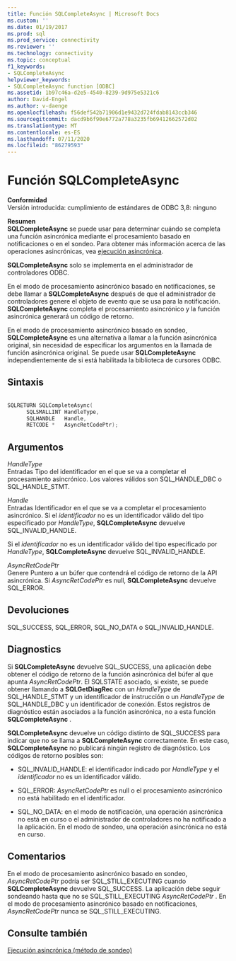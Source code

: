 ```yaml
---
title: Función SQLCompleteAsync | Microsoft Docs
ms.custom: ''
ms.date: 01/19/2017
ms.prod: sql
ms.prod_service: connectivity
ms.reviewer: ''
ms.technology: connectivity
ms.topic: conceptual
f1_keywords:
- SQLCompleteAsync
helpviewer_keywords:
- SQLCompleteAsync function [ODBC]
ms.assetid: 1b97c46a-d2e5-4540-8239-9d975e5321c6
author: David-Engel
ms.author: v-daenge
ms.openlocfilehash: f56def542b71906d1e9432d724fdab8143ccb346
ms.sourcegitcommit: dacd9b6f90e6772a778a3235fb69412662572d02
ms.translationtype: MT
ms.contentlocale: es-ES
ms.lasthandoff: 07/11/2020
ms.locfileid: "86279593"
---
```

# <a name="sqlcompleteasync-function"></a>Función SQLCompleteAsync
**Conformidad**  
 Versión introducida: cumplimiento de estándares de ODBC 3,8: ninguno  
  
 **Resumen**  
 **SQLCompleteAsync** se puede usar para determinar cuándo se completa una función asincrónica mediante el procesamiento basado en notificaciones o en el sondeo. Para obtener más información acerca de las operaciones asincrónicas, vea [ejecución asincrónica](../../../odbc/reference/develop-app/asynchronous-execution.md).  
  
 **SQLCompleteAsync** solo se implementa en el administrador de controladores ODBC.  
  
 En el modo de procesamiento asincrónico basado en notificaciones, se debe llamar a **SQLCompleteAsync** después de que el administrador de controladores genere el objeto de evento que se usa para la notificación. **SQLCompleteAsync** completa el procesamiento asincrónico y la función asincrónica generará un código de retorno.  
  
 En el modo de procesamiento asincrónico basado en sondeo, **SQLCompleteAsync** es una alternativa a llamar a la función asincrónica original, sin necesidad de especificar los argumentos en la llamada de función asincrónica original. Se puede usar **SQLCompleteAsync** independientemente de si está habilitada la biblioteca de cursores ODBC.  
  
## <a name="syntax"></a>Sintaxis  
  
```cpp  
  
SQLRETURN SQLCompleteAsync(  
      SQLSMALLINT HandleType,  
      SQLHANDLE   Handle,  
      RETCODE *   AsyncRetCodePtr);  
```  
  
## <a name="arguments"></a>Argumentos  
 *HandleType*  
 Entradas Tipo del identificador en el que se va a completar el procesamiento asincrónico. Los valores válidos son SQL_HANDLE_DBC o SQL_HANDLE_STMT.  
  
 *Handle*  
 Entradas Identificador en el que se va a completar el procesamiento asincrónico. Si el *identificador* no es un identificador válido del tipo especificado por *HandleType*, **SQLCompleteAsync** devuelve SQL_INVALID_HANDLE.  
  
 Si el *identificador* no es un identificador válido del tipo especificado por *HandleType*, **SQLCompleteAsync** devuelve SQL_INVALID_HANDLE.  
  
 *AsyncRetCodePtr*  
 Genere Puntero a un búfer que contendrá el código de retorno de la API asincrónica. Si *AsyncRetCodePtr* es null, **SQLCompleteAsync** devuelve SQL_ERROR.  
  
## <a name="returns"></a>Devoluciones  
 SQL_SUCCESS, SQL_ERROR, SQL_NO_DATA o SQL_INVALID_HANDLE.  
  
## <a name="diagnostics"></a>Diagnostics  
 Si **SQLCompleteAsync** devuelve SQL_SUCCESS, una aplicación debe obtener el código de retorno de la función asincrónica del búfer al que apunta *AsyncRetCodePtr*. El SQLSTATE asociado, si existe, se puede obtener llamando a **SQLGetDiagRec** con un *HandleType* de SQL_HANDLE_STMT y un identificador de instrucción o un *HandleType* de SQL_HANDLE_DBC y un identificador de conexión. Estos registros de diagnóstico están asociados a la función asincrónica, no a esta función **SQLCompleteAsync** .  
  
 **SQLCompleteAsync** devuelve un código distinto de SQL_SUCCESS para indicar que no se llama a **SQLCompleteAsync** correctamente. En este caso, **SQLCompleteAsync** no publicará ningún registro de diagnóstico. Los códigos de retorno posibles son:  
  
-   SQL_INVALID_HANDLE: el identificador indicado por *HandleType* y el *identificador* no es un identificador válido.  
  
-   SQL_ERROR: *AsyncRetCodePtr* es null o el procesamiento asincrónico no está habilitado en el identificador.  
  
-   SQL_NO_DATA: en el modo de notificación, una operación asincrónica no está en curso o el administrador de controladores no ha notificado a la aplicación. En el modo de sondeo, una operación asincrónica no está en curso.  
  
## <a name="comments"></a>Comentarios  
 En el modo de procesamiento asincrónico basado en sondeo, *AsyncRetCodePtr* podría ser SQL_STILL_EXECUTING cuando **SQLCompleteAsync** devuelve SQL_SUCCESS. La aplicación debe seguir sondeando hasta que no se SQL_STILL_EXECUTING *AsyncRetCodePtr* . En el modo de procesamiento asincrónico basado en notificaciones, *AsyncRetCodePtr* nunca se SQL_STILL_EXECUTING.  
  
## <a name="see-also"></a>Consulte también  
 [Ejecución asincrónica (método de sondeo)](../../../odbc/reference/develop-app/asynchronous-execution-polling-method.md)
